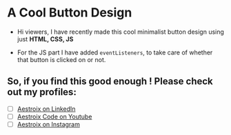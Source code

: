 # A Cool Button Design
* Hi viewers, I have recently made this cool minimalist button design using just **HTML, CSS, JS**

* For the JS part I have added `eventListeners`, to take care of whether that button is clicked on or not.

## So, if you find this good enough ! Please check out my profiles:

- [ ] [Aestroix on LinkedIn](https://www.linkedin.com/in/aestroix/)
- [ ] [Aestroix Code on Youtube](https://www.youtube.com/channel/UCBf3j_BGx-bHOuhjaaaPU4A?sub_confirmation=1)
- [ ] [Aestroix on Instagram](https://www.instagram.com/aestroix/)

#